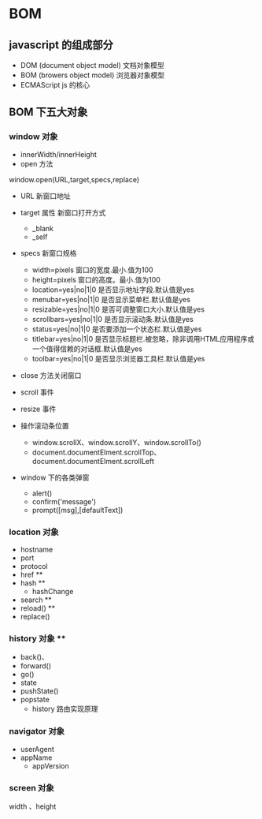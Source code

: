# BOM

## javascript 的组成部分
- DOM (document object model) 文档对象模型
- BOM (browers object model) 浏览器对象模型
- ECMAScript js 的核心

## BOM 下五大对象

### window 对象
- innerWidth/innerHeight
- open 方法

window.open(URL,target,specs,replace)  
  - URL 新窗口地址
  - target 属性 新窗口打开方式
    - _blank
    - _self 
  - specs 新窗口规格
    - width=pixels	窗口的宽度.最小.值为100
    - height=pixels	窗口的高度。最小.值为100
    - location=yes|no|1|0	是否显示地址字段.默认值是yes
    - menubar=yes|no|1|0	是否显示菜单栏.默认值是yes
    - resizable=yes|no|1|0	是否可调整窗口大小.默认值是yes
    - scrollbars=yes|no|1|0	是否显示滚动条.默认值是yes
    - status=yes|no|1|0	是否要添加一个状态栏.默认值是yes
    - titlebar=yes|no|1|0	是否显示标题栏.被忽略，除非调用HTML应用程序或一个值得信赖的对话框.默认值是yes
    - toolbar=yes|no|1|0	是否显示浏览器工具栏.默认值是yes
- close 方法关闭窗口

- scroll 事件
- resize 事件
- 操作滚动条位置
  - window.scrollX、window.scrollY、window.scrollTo()
  - document.documentElment.scrollTop、document.documentElment.scrollLeft

- window 下的各类弹窗
  - alert()
  - confirm('message')
  - prompt([msg],[defaultText])

### location 对象
- hostname
- port 
- protocol 
- href **
- hash **
  - hashChange
- search **
- reload() **
- replace()

### history 对象 **
- back()、
- forward()
- go()
- state
- pushState()
- popstate 
  - history 路由实现原理

### navigator 对象
- userAgent
- appName
  - appVersion

### screen 对象
  width 、height